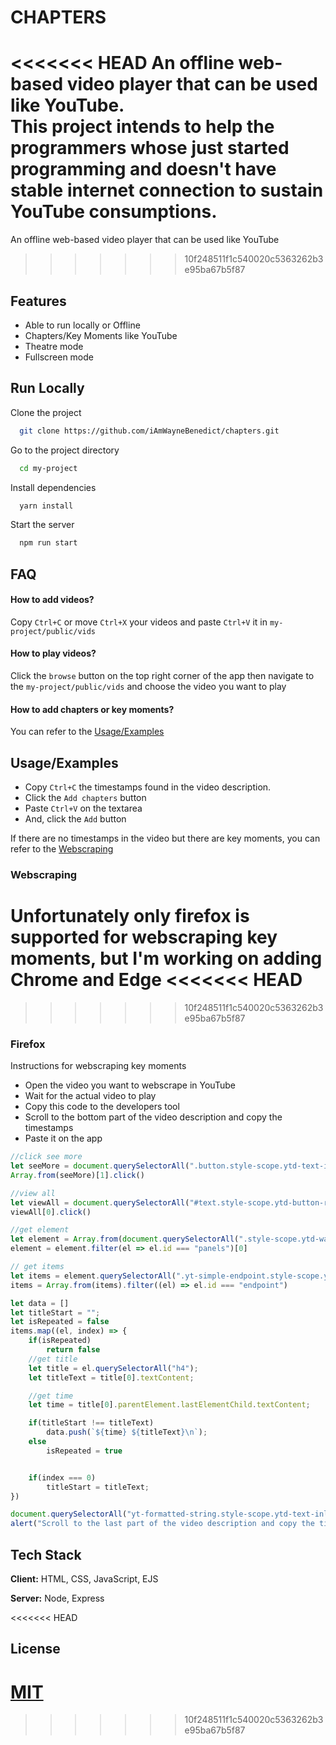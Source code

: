 # CHAPTERS
<<<<<<< HEAD
  An offline web-based video player that can be used like YouTube.  
  This project intends to help the programmers whose just started programming and doesn't have stable internet connection to sustain YouTube consumptions.
=======
An offline web-based video player that can be used like YouTube
>>>>>>> 10f248511f1c540020c5363262b3e95ba67b5f87

## Features

- Able to run locally or Offline
- Chapters/Key Moments like YouTube
- Theatre mode
- Fullscreen mode

## Run Locally

Clone the project

```bash
  git clone https://github.com/iAmWayneBenedict/chapters.git
```

Go to the project directory

```bash
  cd my-project
```

Install dependencies

```bash
  yarn install
```

Start the server

```bash
  npm run start
```


## FAQ

#### How to add videos?

Copy `Ctrl+C` or move `Ctrl+X` your videos and paste `Ctrl+V` it in `my-project/public/vids`

#### How to play videos?

Click the `browse` button on the top right corner of the app then navigate to the `my-project/public/vids` and choose the video you want to play

#### How to add chapters or key moments?

You can refer to the [Usage/Examples](#usageexamples)



## Usage/Examples

- Copy `Ctrl+C` the timestamps found in the video description.
- Click the `Add chapters` button 
- Paste `Ctrl+V` on the textarea  
- And, click the `Add` button

If there are no timestamps in the video but there are key moments, you can refer to the [Webscraping](#webscraping) 

### Webscraping
Unfortunately only firefox is supported for webscraping key moments, but I'm working on adding Chrome and Edge
<<<<<<< HEAD
=======

>>>>>>> 10f248511f1c540020c5363262b3e95ba67b5f87
### Firefox
Instructions for webscraping key moments
- Open the video you want to webscrape in YouTube
- Wait for the actual video to play
- Copy this code to the developers tool
- Scroll to the bottom part of the video description and copy the timestamps
- Paste it on the app

```javascript
//click see more
let seeMore = document.querySelectorAll(".button.style-scope.ytd-text-inline-expander")
Array.from(seeMore)[1].click()

//view all
let viewAll = document.querySelectorAll("#text.style-scope.ytd-button-renderer.style-blue-text")
viewAll[0].click()

//get element
let element = Array.from(document.querySelectorAll(".style-scope.ytd-watch-flexy"))
element = element.filter(el => el.id === "panels")[0]

// get items
let items = element.querySelectorAll(".yt-simple-endpoint.style-scope.ytd-macro-markers-list-item-renderer")
items = Array.from(items).filter((el) => el.id === "endpoint")

let data = []
let titleStart = "";
let isRepeated = false
items.map((el, index) => {
    if(isRepeated)
        return false
    //get title
    let title = el.querySelectorAll("h4");
    let titleText = title[0].textContent;

    //get time
    let time = title[0].parentElement.lastElementChild.textContent;

    if(titleStart !== titleText)
        data.push(`${time} ${titleText}\n`);
    else
        isRepeated = true


    if(index === 0)
        titleStart = titleText;
})

document.querySelectorAll("yt-formatted-string.style-scope.ytd-text-inline-expander")[0].append(`\n\n${data.join("")}`)
alert("Scroll to the last part of the video description and copy the timestamps")

```


## Tech Stack

**Client:** HTML, CSS, JavaScript, EJS

**Server:** Node, Express

<<<<<<< HEAD

## License

[MIT](https://choosealicense.com/licenses/mit/)
=======
>>>>>>> 10f248511f1c540020c5363262b3e95ba67b5f87
